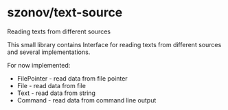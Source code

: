 # szonov/text-source
Reading texts from different sources

This small library contains Interface for reading texts from different sources and several implementations.

For now implemented:
* FilePointer - read data from file pointer
* File - read data from file
* Text - read data from string
* Command - read data from command line output